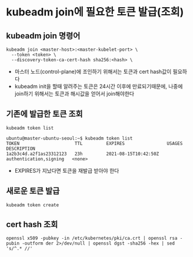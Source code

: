 # kubeadm join에 필요한 토큰 발급(조회)

## kubeadm join 명령어
```
kubeadm join <master-host>:<master-kubelet-port> \
  --token <token> \
  --discovery-token-ca-cert-hash sha256:<hash> \
```
- 마스터 노드(control-plane)에 조인하기 위해서는 토큰과 cert hash값이 필요하다
- kubeadm init을 할때 알려주는 토큰은 24시간 이후에 만료되기때문에, 나중에 join하기 위해서는 토큰과 해시값을 얻어서 join해야한다

## 기존에 발급한 토큰 조회
```
kubeadm token list
```
```
ubuntu@master-ubuntu-seoul:~$ kubeadm token list
TOKEN                     TTL         EXPIRES                USAGES                   DESCRIPTION 
1a2b3c4d.a2f1as23312123   23h         2021-08-15T10:42:50Z   authentication,signing   <none>                                                     
```
- EXPIRES가 지났다면 토큰을 재발급 받아야 한다

## 새로운 토큰 발급
```
kubeadm token create
```

## cert hash 조회
```
openssl x509 -pubkey -in /etc/kubernetes/pki/ca.crt | openssl rsa -pubin -outform der 2>/dev/null | openssl dgst -sha256 -hex | sed 's/^.* //'
```
